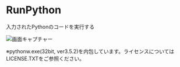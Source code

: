# RunPython
入力されたPythonのコードを実行する

![画面キャプチャー](https://github.com/kenjinote/RunPython/wiki/preview.png "画面キャプチャー")

※pythonw.exe(32bit, ver3.5.2)を内包しています。ライセンスについてはLICENSE.TXTをご参照ください。
